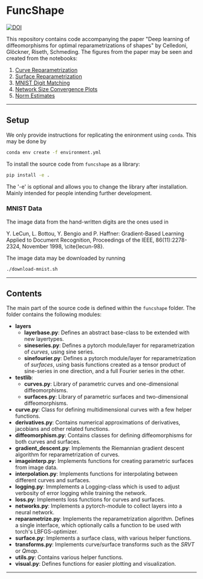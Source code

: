 # FuncShape
[![DOI](https://zenodo.org/badge/514912162.svg)](https://zenodo.org/badge/latestdoi/514912162)

This repository contains code accompanying the paper "Deep learning of diffeomorphisms for optimal reparametrizations
of shapes" by Celledoni, Glöckner, Riseth, Schmeding. The figures from the paper may be seen and created from the notebooks:
1. [Curve Reparametrization](notebooks/curves-reparametrization.ipynb)
2. [Surface Reparametrization](notebooks/surfaces-reparametrization.ipynb)
3. [MNIST Digit Matching](notebooks/digit-matching.ipynb)
4. [Network Size Convergence Plots](notebooks/convergence-plots.ipynb)
5. [Norm Estimates](notebooks/norm-estimates.ipynb)

---
## Setup
We only provide instructions for replicating the enironment using `conda`. This may be done by
```bash
conda env create -f environment.yml
```

To install the source code from `funcshape` as  a library:
```bash
pip install -e .
```
The '-e' is optional and allows you to change the library after installation. Mainly intended for people intending further development. 


### MNIST Data
The image data from the hand-written digits are the ones used in 

Y. LeCun, L. Bottou, Y. Bengio and P. Haffner: Gradient-Based Learning Applied to Document Recognition, Proceedings of the IEEE, 86(11):2278-2324, November 1998, \cite{lecun-98}. 

The image data may be downloaded by running
```bash
./download-mnist.sh
```
---
## Contents
The main part of the source code is defined within the `funcshape`  folder. The folder contains the following modules:
* **layers**
    - **layerbase.py**: Defines an abstract base-class to be extended with new layertypes.
    - **sineseries.py**: Defines a pytorch module/layer for reparametrization of *curves*, using sine series.
    - **sinefourier.py**: Defines a pytorch module/layer for reparametrization of *surfaces*, using basis functions created as a tensor product of sine-series in one direction, and a full Fourier series in the other.
* **testlib**:
    * **curves.py**: Library of parametric curves and one-dimensional diffeomorphisms.
    * **surfaces.py**: Library of parametric surfaces and two-dimensional diffeomorphisms.
* **curve.py**: Class for defining multidimensional curves with a few helper functions.
* **derivatives.py**: Contains numerical approximations of derivatives, jacobians and other related functions.
* **diffeomorphism.py**: Contains classes for defining diffeomorphisms for both curves and surfaces.
* **gradient_descent.py**: Implements the Riemannian gradient descent algorithm for reparametrization of curves.
* **imageinterp.py**: Implements functions for creating parametric surfaces from image data.
* **interpolation.py**: Implements functions for interpolating between different curves and surfaces.
* **logging.py**: Immplements a Logging-class which is used to adjust verbosity of error logging while training the network.
* **loss.py**: Implements loss functions for curves and surfaces.
* **networks.py**: Implements a pytorch-module to collect layers into a neural network.
* **reparametrize.py**: Implements the reparametrization algorithm. Defines a single interface, which optionally calls a function to be used with torch's LBFGS-optimizer.
* **surface.py**: Implements a surface class, with various helper functions.
* **transforms.py**: Implements curve/surface transforms such as the *SRVT* or *Qmap*.
* **utils.py**: Contains various helper functions.
* **visual.py**: Defines functions for easier plotting and visualization.
---
